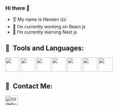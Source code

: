 ### Hi there 👋
* 👂 My name is Haneen izz
* 🔭 I’m currently working on React js 
* 🌱 I’m currently learning Next js

<h2> 🚀 &nbsp;Tools and Languages:</h2>
<p align="left">

<img src="https://cdn.jsdelivr.net/gh/devicons/devicon/icons/react/react-original-wordmark.svg" width="45" height="45" />
 <img src="https://cdn.jsdelivr.net/gh/devicons/devicon/icons/nextjs/nextjs-original-wordmark.svg" width="45" height="45" />
<img src="https://cdn.jsdelivr.net/gh/devicons/devicon/icons/sass/sass-original.svg" width="45" height="45" />
 <img src="https://cdn.jsdelivr.net/gh/devicons/devicon/icons/css3/css3-original-wordmark.svg" width="45" height="45"/>
 <img src="https://cdn.jsdelivr.net/gh/devicons/devicon/icons/javascript/javascript-original.svg" width="45" height="45"/>
 <img src="https://cdn.jsdelivr.net/gh/devicons/devicon/icons/bootstrap/bootstrap-original-wordmark.svg" width="45" height="45" />
  <img src="https://cdn.jsdelivr.net/gh/devicons/devicon/icons/redux/redux-original.svg" width="45" height="45"/>

          
</p>


<h2> 🚀 &nbsp;Contact Me:</h2>
<p align="left">

 <a href="https://www.linkedin.com/in/haneen-izz-020788223/" target="blank" rel="nofollow"><img align="center" src="https://github.com/rahuldkjain/github-profile-readme-generator/blob/master/src/images/icons/Social/youtube.svg" alt="codebucks" height="30" width="40" /></a>
</p>




